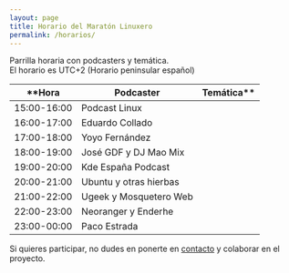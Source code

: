 ```yaml
---
layout: page
title: Horario del Maratón Linuxero
permalink: /horarios/
---
```


Parrilla horaria con podcasters y temática.  
El horario es UTC+2 (Horario peninsular español)


**Hora       | Podcaster                 | Temática**
------------ | ------------------------- | ------------------------------------------------------------
15:00-16:00  | Podcast Linux             | 
16:00-17:00  | Eduardo Collado           | 
17:00-18:00  | Yoyo Fernández            | 
18:00-19:00  | José GDF y DJ Mao Mix     | 
19:00-20:00  | Kde España Podcast        | 
20:00-21:00  | Ubuntu y otras hierbas    | 
21:00-22:00  | Ugeek y Mosquetero Web    | 
22:00-23:00  | Neoranger y Enderhe       | 
23:00-00:00  | Paco Estrada              | 


Si quieres participar, no dudes en ponerte en [contacto](https://maratonlinuxero.github.io/about/) y colaborar en el proyecto.

